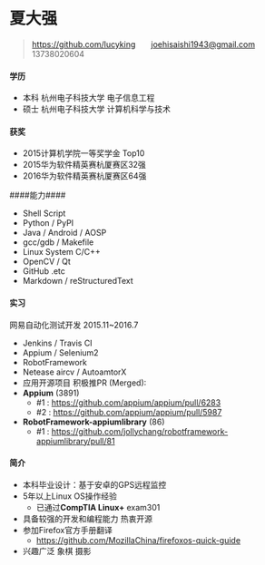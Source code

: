 # 夏大强 #
>https://github.com/lucyking &nbsp;&nbsp;&nbsp;&nbsp;&nbsp;  joehisaishi1943@gmail.com &nbsp;&nbsp;&nbsp;&nbsp;&nbsp;  13738020604 

  
#### 学历 ####
- 本科 杭州电子科技大学 电子信息工程 
- 硕士 杭州电子科技大学 计算机科学与技术

#### 获奖 ####
- 2015计算机学院一等奖学金 Top10 
- 2015华为软件精英赛杭厦赛区32强
- 2016华为软件精英赛杭厦赛区64强

####能力####
- Shell Script
- Python / PyPI
- Java / Android / AOSP
- gcc/gdb / Makefile
- Linux System C/C++
- OpenCV / Qt
- GitHub .etc 
- Markdown / reStructuredText  

#### 实习 ####
网易自动化测试开发 2015.11~2016.7

- Jenkins / Travis CI
- Appium / Selenium2
- RobotFramework
- Netease aircv / AutoamtorX
- 应用开源项目 积极推PR (Merged):
- **Appium** (3891)
    - #1 : https://github.com/appium/appium/pull/6283
    - #2 : https://github.com/appium/appium/pull/5987
- **RobotFramework-appiumlibrary** (86)
    - #1 : https://github.com/jollychang/robotframework-appiumlibrary/pull/81
#### 简介 ####

- 本科毕业设计：基于安卓的GPS远程监控
- 5年以上Linux OS操作经验
    - 已通过**CompTIA Linux+** exam301 
- 具备较强的开发和编程能力 热衷开源 
- 参加Firefox官方手册翻译
    - https://github.com/MozillaChina/firefoxos-quick-guide
- 兴趣广泛 象棋 摄影

